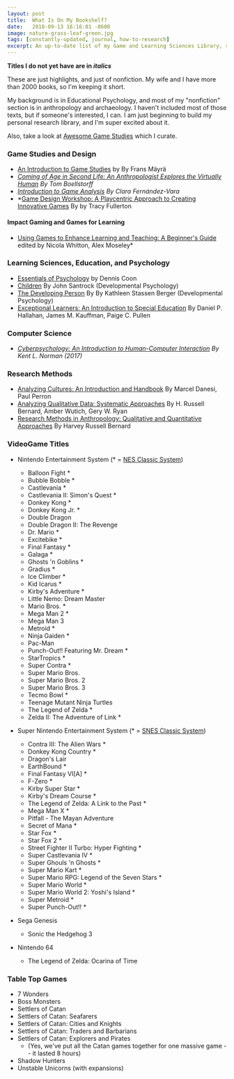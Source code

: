 ```yaml
---
layout: post
title:  What Is On My Bookshelf?
date:   2018-09-13 16:16:01 -0600
image: nature-grass-leaf-green.jpg
tags: [constantly-updated, journal, how-to-research]
excerpt: An up-to-date list of my Game and Learning Sciences Library, some other research texts, and books I want to get. Plus, of course, my games!
---
```


**Titles I do not yet have are in *italics***

These are just highlights, and just of nonfiction. My wife and I have more than 2000 books, so I'm keeping it short.

My background is in Educational Psychology, and most of my "nonfiction" section is in anthropology and archaeology.
I haven't included most of those texts, but if someone's interested, I can.
I am just beginning to build my personal research library, and I'm super excited about it.

Also, take a look at [Awesome Game Studies](https://github.com/electricjones/awesome-game-studies) which I curate.

### Game Studies and Design
- [An Introduction to Game Studies](https://books.google.com/books?id=XonWQB1vHDMC) by By Frans Mäyrä
- *[Coming of Age in Second Life: An Anthropologist Explores the Virtually Human](https://books.google.com/books?id=jlLpCAAAQBAJ) By Tom Boellstorff*
- *[Introduction to Game Analysis](https://books.google.com/books?id=BV4KBAAAQBAJ) By Clara Fernández-Vara*
- *[Game Design Workshop: A Playcentric Approach to Creating Innovative Games](https://books.google.com/books?id=9kNnDwAAQBAJ) By by Tracy Fullerton 

#### Impact Gaming and Games for Learning
- [Using Games to Enhance Learning and Teaching: A Beginner's Guide](https://books.google.com/books?id=wniRbc74sTIC) edited by Nicola Whitton, Alex Moseley*

### Learning Sciences, Education, and Psychology
- [Essentials of Psychology](https://books.google.com/books?id=wzqVPwAACAAJ) by Dennis Coon
- [Children](https://books.google.com/books?id=PrlZCgAAQBAJ) By John Santrock (Developmental Psychology)
- [The Developing Person](https://books.google.com/books?id=mC_LNMy2rbkC) By By Kathleen Stassen Berger (Developmental Psychology)
- [Exceptional Learners: An Introduction to Special Education](https://books.google.com/books?id=p3QuswEACAAJ) By Daniel P. Hallahan, James M. Kauffman, Paige C. Pullen

### Computer Science
- *[Cyberpsychology: An Introduction to Human-Computer Interaction](https://books.google.com/books?id=Vy8oDgAAQBAJ) By Kent L. Norman (2017)*

### Research Methods
- [Analyzing Cultures: An Introduction and Handbook](https://books.google.com/books?id=KIzshlXCcogC) By Marcel Danesi, Paul Perron
- [Analyzing Qualitative Data: Systematic Approaches]((https://books.google.com/books?id=Hba4DAAAQBAJ)) By H. Russell Bernard, Amber Wutich, Gery W. Ryan
- [Research Methods in Anthropology: Qualitative and Quantitative Approaches](https://books.google.com/books?id=Ngg-MNMH1YoC) By Harvey Russell Bernard

### VideoGame Titles
- Nintendo Entertainment System (* = [NES Classic System](https://en.wikipedia.org/wiki/NES_Classic_Edition))
    - Balloon Fight *
    - Bubble Bobble *
    - Castlevania *
    - Castlevania II: Simon's Quest *
    - Donkey Kong *
    - Donkey Kong Jr. *
    - Double Dragon
    - Double Dragon II: The Revenge
    - Dr. Mario *
    - Excitebike *
    - Final Fantasy *
    - Galaga *
    - Ghosts 'n Goblins *
    - Gradius *
    - Ice Climber *
    - Kid Icarus *
    - Kirby's Adventure *
    - Little Nemo: Dream Master
    - Mario Bros. *
    - Mega Man 2 *
    - Mega Man 3
    - Metroid *
    - Ninja Gaiden *
    - Pac-Man
    - Punch-Out!! Featuring Mr. Dream *
    - StarTropics *
    - Super Contra *
    - Super Mario Bros.
    - Super Mario Bros. 2
    - Super Mario Bros. 3
    - Tecmo Bowl *
    - Teenage Mutant Ninja Turtles
    - The Legend of Zelda *
    - Zelda II: The Adventure of Link *
    
- Super Nintendo Entertainment System (* = [SNES Classic System](https://en.wikipedia.org/wiki/Super_NES_Classic_Edition))
    - Contra III: The Alien Wars *
    - Donkey Kong Country *
    - Dragon's Lair
    - EarthBound *
    - Final Fantasy VI[A] *
    - F-Zero *
    - Kirby Super Star *
    - Kirby's Dream Course *
    - The Legend of Zelda: A Link to the Past *
    - Mega Man X *
    - Pitfall - The Mayan Adventure
    - Secret of Mana *
    - Star Fox *
    - Star Fox 2 *
    - Street Fighter II Turbo: Hyper Fighting *
    - Super Castlevania IV *
    - Super Ghouls 'n Ghosts *
    - Super Mario Kart *
    - Super Mario RPG: Legend of the Seven Stars *
    - Super Mario World *
    - Super Mario World 2: Yoshi's Island *
    - Super Metroid *
    - Super Punch-Out!! *
    
- Sega Genesis
    - Sonic the Hedgehog 3
    
- Nintendo 64
    - The Legend of Zelda: Ocarina of Time

### Table Top Games
- 7 Wonders
- Boss Monsters
- Settlers of Catan
- Settlers of Catan: Seafarers
- Settlers of Catan: Cities and Knights
- Settlers of Catan: Traders and Barbarians
- Settlers of Catan: Explorers and Pirates
    - (Yes, we've put all the Catan games together for one massive game -- it lasted 8 hours)
- Shadow Hunters
- Unstable Unicorns (with expansions)

